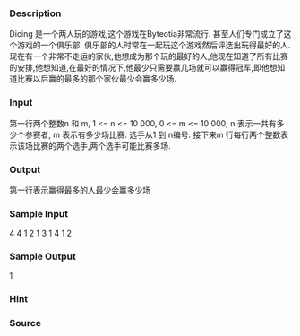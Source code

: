 
### Description

Dicing 是一个两人玩的游戏,这个游戏在Byteotia非常流行. 甚至人们专门成立了这个游戏的一个俱乐部. 俱乐部的人时常在一起玩这个游戏然后评选出玩得最好的人.现在有一个非常不走运的家伙,他想成为那个玩的最好的人,他现在知道了所有比赛的安排,他想知道,在最好的情况下,他最少只需要赢几场就可以赢得冠军,即他想知道比赛以后赢的最多的那个家伙最少会赢多少场.

### Input
第一行两个整数n 和 m, 1 <= n <= 10 000, 0 <= m <= 10 000; n 表示一共有多少个参赛者,  m 表示有多少场比赛. 选手从1 到 n编号. 接下来m 行每行两个整数表示该场比赛的两个选手,两个选手可能比赛多场. 

### Output
第一行表示赢得最多的人最少会赢多少场
### Sample Input
4 4
1 2
1 3
1 4
1 2

### Sample Output
1

### Hint

### Source
